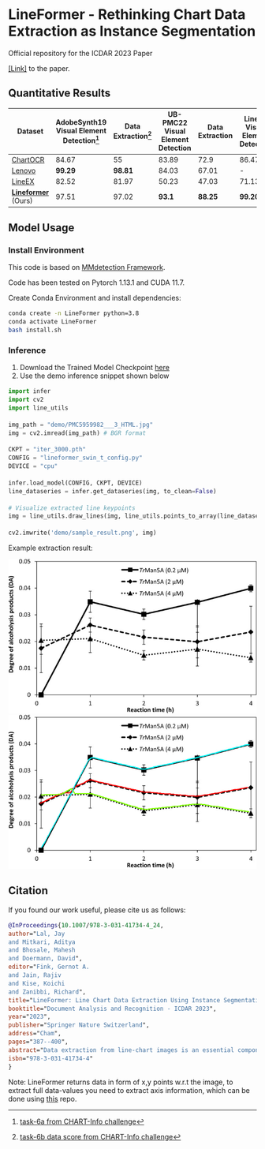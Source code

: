 # LineFormer - Rethinking Chart Data Extraction as Instance Segmentation

Official repository for the ICDAR 2023 Paper

[<u>[Link]</u>](https://link.springer.com/chapter/10.1007/978-3-031-41734-4_24) to the paper.

## Quantitative Results
| Dataset             | AdobeSynth19 Visual Element Detection[^1] | Data Extraction[^2] | UB-PMC22 Visual Element Detection | Data Extraction | LineEX Visual Element Detection | Data Extraction |
|---------------------|------------------------------------------|---------------------|----------------------------------|-----------------|---------------------------------|----------------|
| [ChartOCR](https://openaccess.thecvf.com/content/WACV2021/papers/Luo_ChartOCR_Data_Extraction_From_Charts_Images_via_a_Deep_Hybrid_WACV_2021_paper.pdf)        | 84.67                                    | 55                  | 83.89                            | 72.9            | 86.47                           | 78.25          |
| [Lenovo](https://link.springer.com/chapter/10.1007/978-3-030-86549-8_37)          | **99.29**                                | **98.81**          | 84.03                            | 67.01           | -                               | -              |
| [LineEX](https://openaccess.thecvf.com/content/WACV2023/papers/P._LineEX_Data_Extraction_From_Scientific_Line_Charts_WACV_2023_paper.pdf)          | 82.52                                    | 81.97               | 50.23                         | 47.03           | 71.13                           | 71.08          |
| [**Lineformer**](https://arxiv.org/abs/2305.01837) (Ours)   | 97.51                                    | 97.02               | **93.1**                          | **88.25**       | **99.20**                       | **97.57**      |

[^1]: [task-6a from CHART-Info challenge](https://example.com/chart-info-task-6a)
[^2]: [task-6b data score from CHART-Info challenge](https://example.com/chart-info-task-6b)

<!-- **If you would like to cite our work:**
```latex

``` -->

## Model Usage
### Install Environment

This code is based on [MMdetection Framework](https://github.com/open-mmlab/mmdetection).

Code has been tested on Pytorch 1.13.1 and CUDA 11.7.

Create Conda Environment and install dependencies:
```bash
conda create -n LineFormer python=3.8
conda activate LineFormer
bash install.sh
```


### Inference

1. Download the Trained Model Checkpoint [here](https://drive.google.com/drive/folders/1K_zLZwgoUIAJtfjwfCU5Nv33k17R0O5T?usp=sharing)
2. Use the demo inference snippet shown below

```python
import infer
import cv2
import line_utils

img_path = "demo/PMC5959982___3_HTML.jpg"
img = cv2.imread(img_path) # BGR format

CKPT = "iter_3000.pth"
CONFIG = "lineformer_swin_t_config.py"
DEVICE = "cpu"

infer.load_model(CONFIG, CKPT, DEVICE)
line_dataseries = infer.get_dataseries(img, to_clean=False)

# Visualize extracted line keypoints
img = line_utils.draw_lines(img, line_utils.points_to_array(line_dataseries))
    
cv2.imwrite('demo/sample_result.png', img)


```

Example extraction result:

![input image](demo/PMC5959982___3_HTML.jpg "Input")
![demo result](demo/sample_result.png "Detection Result")

## Citation
If you found our work useful, please cite us as follows:
```bib
@InProceedings{10.1007/978-3-031-41734-4_24,
author="Lal, Jay
and Mitkari, Aditya
and Bhosale, Mahesh
and Doermann, David",
editor="Fink, Gernot A.
and Jain, Rajiv
and Kise, Koichi
and Zanibbi, Richard",
title="LineFormer: Line Chart Data Extraction Using Instance Segmentation",
booktitle="Document Analysis and Recognition - ICDAR 2023",
year="2023",
publisher="Springer Nature Switzerland",
address="Cham",
pages="387--400",
abstract="Data extraction from line-chart images is an essential component of the automated document understanding process, as line charts are a ubiquitous data visualization format. However, the amount of visual and structural variations in multi-line graphs makes them particularly challenging for automated parsing. Existing works, however, are not robust to all these variations, either taking an all-chart unified approach or relying on auxiliary information such as legends for line data extraction. In this work, we propose LineFormer, a robust approach to line data extraction using instance segmentation. We achieve state-of-the-art performance on several benchmark synthetic and real chart datasets. Our implementation is available at https://github.com/TheJaeLal/LineFormer.",
isbn="978-3-031-41734-4"
}
```

Note: LineFormer returns data in form of x,y points w.r.t the image, to extract full data-values you need to extract axis information, which can be done using [this](https://github.com/pengyu965/ChartDete/) repo.
